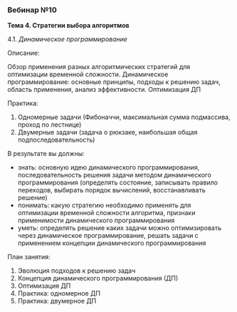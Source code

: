 ### Вебинар №10

**Тема 4. Стратегии выбора алгоритмов** 

4.1. *Динамическое программирование*

Описание:

Обзор применения разных алгоритмических стратегий для оптимизации временной сложности.
Динамическое программирование: основные принципы, подходы к решению задач, область применения, анализ эффективности.
Оптимизация ДП

Практика:
1) Одномерные задачи (Фибоначчи, максимальная сумма подмассива, проход по лестнице)
2) Двумерные задачи (задача о рюкзаке, наибольшая общая подпоследовательность)

В результате вы должны:

- знать: основную идею динамического программирования, последовательность решения задачи методом динамического программирования (определять состояние, записывать правило переходов, выбирать порядок вычислений, восстанавливать решение)
- понимать: какую стратегию необходимо применять для оптимизации временной сложности алгоритма, признаки применимости динамического программирования
- уметь: определять решение каких задачи можно оптимизировать через динамическое программирование, решать задачи с применением концепции динамического программирования

План занятия:
1. Эволюция подходов к решению задач
2. Концепция динамического программирования (ДП)
3. Оптимизация ДП
4. Практика: одномерное ДП
5. Практика: двумерное ДП
